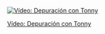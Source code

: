 
[![Vídeo: Depuración con Tonny](https://img.youtube.com/vi/1ItV1pqIu1w/0.jpg)](https://youtu.be/1ItV1pqIu1w)


[Vídeo: Depuración con Tonny](https://youtu.be/1ItV1pqIu1w)
